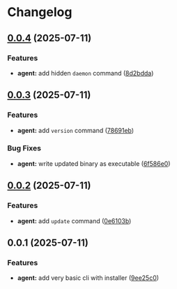 # Changelog

## [0.0.4](https://github.com/tiltcamp/devicemonster/compare/agent@v0.0.3...agent@v0.0.4) (2025-07-11)


### Features

* **agent:** add hidden `daemon` command ([8d2bdda](https://github.com/tiltcamp/devicemonster/commit/8d2bdda1e54428b4e5b87e738096b5ce043a9916))

## [0.0.3](https://github.com/tiltcamp/devicemonster/compare/agent@v0.0.2...agent@v0.0.3) (2025-07-11)


### Features

* **agent:** add `version` command ([78691eb](https://github.com/tiltcamp/devicemonster/commit/78691ebfec8e19a30a97b5ef0c1e00afb3f353b3))


### Bug Fixes

* **agent:** write updated binary as executable ([6f586e0](https://github.com/tiltcamp/devicemonster/commit/6f586e0562dace44f31684c9ad0568716221d2ce))

## [0.0.2](https://github.com/tiltcamp/devicemonster/compare/agent@v0.0.1...agent@v0.0.2) (2025-07-11)


### Features

* **agent:** add `update` command ([0e6103b](https://github.com/tiltcamp/devicemonster/commit/0e6103bfafcfb6b316731ce2dc3f388a10a9f05f))

## 0.0.1 (2025-07-11)


### Features

* **agent:** add very basic cli with installer ([9ee25c0](https://github.com/tiltcamp/devicemonster/commit/9ee25c033c7d328980eaacb4097da910f4f4c997))
